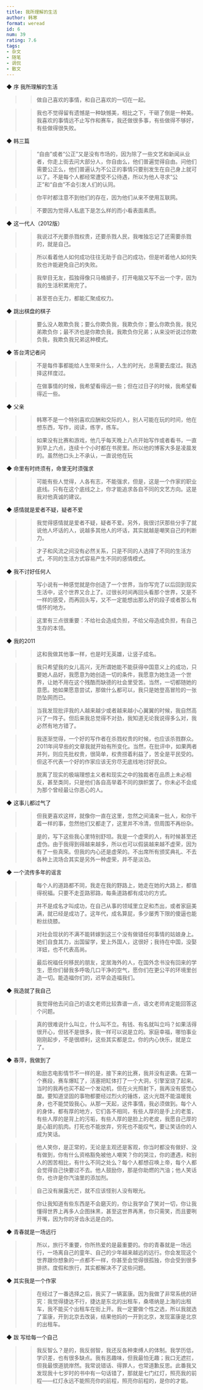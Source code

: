 ```yaml
---
title: 我所理解的生活
author: 韩寒
format: weread
id: 6
num: 39
rating: 7.6
tags:
- 杂文
- 随笔
- 调侃
- 散文
---
```


◆ 序 我所理解的生活

>> 做自己喜欢的事情，和自己喜欢的一切在一起。

>> 我也不觉得留有遗憾是一种缺憾美，相比之下，干砸了倒是一种美。我喜欢的事情远不止写作和赛车，我还做很多事，有些做得不够好，有些做得很失败。


◆ 韩三篇

>> “自由”或者“公正”又是没有市场的，因为除了一些文艺和新闻从业者，你走上街去问大部分人，你自由么，他们普遍觉得自由。问他们需要公正么，他们普遍认为不公正的事情只要别发生在自己身上就可以了。不是每个人都经常遭受不公待遇，所以为他人寻求“公正”和“自由”不会引发人们的认同。

>> 你平时都注意不到他们的存在，因为他们从来不使用互联网。

>> 不要因为觉得人私底下是怎么样的而小看表面素质。


◆ 这一代人（2012版）

>> 我说过不光要杀戮权贵，还要杀戮人民，我唯独忘记了还需要杀戮的，就是自己。

>> 所以看着他人如何成功往往无助于自己的成功，但是听着他人如何失败也许能避免自己的失败。

>> 我举目无友，孤独得像只马桶搋子，打开电脑又写不出一个字，因为我的生活积累用完了。

>> 甚至苍白无力，都能汇聚成权力。


◆ 跳出棋盘的棋子

>> 要么没人敢欺负我；要么你欺负我，我欺负你；要么你欺负我，我兄弟欺负你；最不济也是你欺负我，我欺负你兄弟；从来没听说过你欺负我，我欺负我兄弟这种模式。


◆ 答台湾记者问

>> 不是每件事都能给人生带来什么，人生的时光，总需要去度过。我选择这样度过。

>> 在做事情的时候，我希望看得远一些；但在过日子的时候，我希望看得近一些。


◆ 父亲

>> 韩寒不是一个特别喜欢应酬和交际的人，别人可能在玩的时间，他在想东西，写作，阅读，练字，练车。

>> 如果没有比赛和游戏，他几乎每天晚上八点开始写作或者看书，一直到早上六点，连续十个小时都在书房里。所以他的博客大多是凌晨发的。虽然他口头上不承认，一直说他在玩


◆ 命里有时终须有，命里无时须强求

>> 可能有些人觉得，人各有志，不能强求，但是，这是一个作家的职业底线。只有在这个底线之上，你才能追求各自不同的文艺方向。这是我对他真诚的建议。


◆ 感情就是爱者不疑，疑者不爱

>> 我觉得感情就是爱者不疑，疑者不爱。另外，我很讨厌那些分手了就说他人坏话的人，说越多其他人的坏话，其实就越是嘲笑自己的判断力。

>> 才子和风流之间没有必然关系，只是不同的人选择了不同的生活方式，不同的生活方式容易产生不同的感情模式。


◆ 我不讨好任何人

>> 写小说有一种感觉就是你创造了一个世界，当你写完了以后回到现实生活中，这个世界又合上了。过很长时间再回头看那个世界，又是不一样的感受，而再回头写，又不一定能想出那么好的段子或者那么有情怀的地方。

>> 这里有三点很重要：不给社会造成负担，不给父母造成负担，有自己生存的本领。


◆ 我的2011

>> 这和我做其他事一样，也是时无英雄，让竖子成名。

>> 我只希望我的女儿高兴，无所谓她能不能获得中国意义上的成功，只要她人品好，我愿意为她创造一切的条件，我愿意为她生造一个世界，让她不用在这个残酷而缺德的社会里受苦。当然，一切都随她的意愿。她如果愿意尝试，那做什么都可以，我只是她登高冒险的一张防坠网而已。

>> 当我发现批评我的人越来越少或者越来越小心翼翼的时候，我自然高兴了一阵子。但后来我总觉得不对劲，我知道无论我说得多么对，我必然有地方错了。

>> 我逐渐觉得，一个好的写作者在杀戮权贵的时候，也应该杀戮群众。2011年间早些的文章我就开始有所变化。当然，在批评中，如果两者并列，则应先批权贵，很简单，权贵捞着利益了，苦全是平民受的。但这不代表一个好的作家应该无穷尽无底线地讨好民众。

>> 脱离了现实的极端理想主义者和现实之中的独裁者在品质上未必相反，甚至类同，只是他们各自高举着不同的旗帜罢了。你未必不会成为那个曾经最让你恶心的人。


◆ 这事儿都过气了

>> 但我更喜欢这样，就像你一直在这里，忽然之间涌来一批人，和你干着一样的事，忽然他们又都走了，这里并不冷清，但周围不再纷杂。

>> 是的，写下这些我心里特别舒坦。我是一个虚荣的人，有时候甚至还虚伪。由于我得到得越来越多，所以也可以假装越来越不虚荣，因为有了一些真荣。但我的内心还是虚荣的。不出席所有颁奖典礼、不去各种上流场合其实是另外一种虚荣，并不是淡泊。


◆ 一个流传多年的谣言

>> 每个人的道路都不同，我走在我的野路上，她走在她的大路上，都值得祝福。只要不走歪路邪路，每条道路都有成功的方式。

>> 并不是成名才叫成功，在自己从事的领域里立足和杰出，或者家庭美满，就已经是成功了。这年代，成名算屁，多少屡秀下限的傻逼也能粉丝绕膝。

>> 对社会现状的不满不能转嫁到这三个没有做错任何事情的姑娘身上。她们自食其力，出国留学，爱上外国人，这很好；我待在中国，没娶洋妞，也不代表高尚。

>> 最后祝福任何移民的朋友，定居海外的人，在国外念书没有回来的学生，愿你们替我多呼吸几口干净的空气，愿你们在更公平的环境里创造一切。能造福你们的，迟早会造福我们。


◆ 我造就了我自己

>> 我觉得他去问自己的语文老师比较靠谱一点，语文老师肯定能回答这个问题。

>> 真的很难说什么叫立，什么叫不立。有钱、有名就叫立吗？如果活得很开心，但钱不是很多，我一样可以说是立的。家庭幸福，哪怕事业刚刚起步，不是很顺利，这些其实都是立。你的内心快乐，就是立了。


◆ 春萍，我做到了

>> 和励志电影情节不一样的是，接下来的比赛，我并没有逆袭。在第一个赛段，赛车爆缸了，活塞把缸体打了一个大洞，引擎室烧了起来。当时的我再也买不起一个发动机，但在火光照射下，我再没有感觉心酸。要知道坚固的事物都要经过烈火的锤炼，这火光既不能温暖我身，也不能焚毁我心。从那一天起，这件事情，我必须做到。每个人的身体，都有厚的地方，它们各不相同，有些人厚的是手上的老茧，有些人厚的是背上的污垢，有些人厚的是脸上的老皮，我愿自己厚的是心脏的肌肉。打死也不能放弃，穷死也不能叹气，要让笑话你的人成为笑话。

>> 他人笑你，是正常的，无论是主观还是客观，你当时都没有做好、没有做到，你有什么资格豁免被他人嘲笑？你的哭泣，你的遭遇，和别人的困苦相比，有什么不同之处么？每个人都想召唤上帝，每个人都会觉得自己快要过不去。他人鼓励你，那是你助燃的汽油；他人笑话你，也许是你汽油里的添加剂。

>> 自己没有展露光芒，就不应该怪别人没有眼光。

>> 你让我知道有些东西是不会磨灭的，你让我学会了笑对一切，你让我懂得世界上再多人企图抹黑，甚至这世界再黑，你只需笑，而且要咧开嘴，因为你的牙齿永远是白的。


◆ 青春就是一场远行

>> 所以，旅行不重要，你所热爱的是最重要的。你的青春就是一场远行，一场离自己的童年、自己的少年越来越远的远行。你会发现这个世界跟你想象的一点都不一样，你甚至会觉得很孤独，你会受到很多排挤。度假和旅行，其实都解决不了这些问题。


◆ 其实我是一个作家

>> 在经过了一番选择之后，我买了一辆富康。因为我做了非常系统的研究：我觉得捷达不行，捷达是东北的出租车，桑塔纳是上海的出租车，我不能买个出租车在街上开。我一定要做个性之选，所以我就选了富康，开到北京去改装，结果他妈的一开到北京，发现富康是北京的出租车。


◆ 跋 写给每一个自己

>> 我反智么？是的，我反弱智，我还反各种束缚人的体制。我学历低，学识差，也有很多缺点。我有恶趣味，但我最怕无趣；我口无遮拦，但我最恨道貌岸然。我常说错话、得罪人，也常道歉反思。此番我又发现我十七岁时的书中有一句话错了，那就是七门红灯，照亮我的前程——红灯永远不能照亮你的前程，照亮你前程的，是你的才能。


